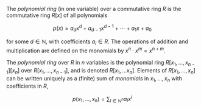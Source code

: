 The *polynomial ring* (in one variable) over a commutative ring $R$ is the commutative ring $R[x]$ of all polynomials

$$
p(x) = a_d x^d + a_{d-1} x^{d-1} + \cdots + a_1 x + a_0
$$

for some $d \in \mathbb{N}$, with coefficients $a_i \in R$. The operations of addition and multiplication are defined on the monomials by $x^n \cdot x^m = x^{n+m}$.

The *polynomial ring* over $R$ in $n$ variables is the polynomial ring $R[x_1, \ldots, x_{n-1}][x_n]$ over $R[x_1, \ldots, x_{n-1}]$, and is denoted $R[x_1, \ldots x_n]$. Elements of $R[x_1, \ldots, x_n]$ can be written uniquely as a (finite) sum of *monomials* in $x_1, \ldots, x_n$ with coefficients in $R$,

$$
p(x_1, \ldots, x_n) = \sum_{I \in \mathbb{N}^n} a_{I} x^I
$$

